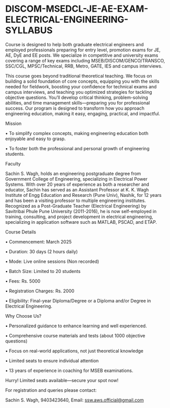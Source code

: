 # DISCOM-MSEDCL-JE-AE-EXAM-ELECTRICAL-ENGINEERING-SYLLABUS
Course is designed to help both graduate electrical engineers and employed professionals preparing for entry level, promotion exams for JE, AE, DyE and EE posts. We specialize in competitive and university exams covering a range of key exams including MSEB/DISCOM/GENCO/TRANSCO, SSC/CGL, MPSC/Technical, RRB, Metro, GATE, IES and campus interviews.

This course goes beyond traditional theoretical teaching. We focus on building a solid foundation of core concepts, equipping you with the skills needed for fieldwork, boosting your confidence for technical exams and campus interviews, and teaching you optimized strategies for tackling objective questions. You’ll develop critical thinking, problem-solving abilities, and time management skills—preparing you for professional success. Our program is designed to transform how you approach engineering education, making it easy, engaging, practical, and impactful.

Mission

•	To simplify complex concepts, making engineering education both enjoyable and easy to grasp.

•	To foster both the professional and personal growth of engineering students.

Faculty

Sachin S. Wagh, holds an engineering postgraduate degree from Government College of Engineering, specializing in Electrical Power Systems. With over 20 years of experience as both a researcher and educator, Sachin has served as an Assistant Professor at K. K. Wagh Institute of Engg Education and Research (Pune Univ), Nashik, for 12 years and has been a visiting professor to multiple engineering institutes. Recognized as a Post-Graduate Teacher (Electrical Engineering) by Savitribai Phule Pune University (2011-2016), he is now self-employed in training, consulting, and project development in electrical engineering, specializing in application software such as MATLAB, PSCAD, and ETAP.

Course Details

•	Commencement: March 2025

• Duration: 30 days (2 hours daily)

•	Mode: Live online sessions (Non recorded)

• Batch Size: Limited to 20 students

•	Fees: Rs. 5000

• Registration Charges: Rs. 2000

•	Eligibility: Final-year Diploma/Degree or a Diploma and/or Degree in Electrical Engineering.

Why Choose Us?

•	Personalized guidance to enhance learning and well experienced.

•	Comprehensive course materials and tests (about 1000 objective questions)

•	Focus on real-world applications, not just theoretical knowledge

•	Limited seats to ensure individual attention

•	13 years of experience in coaching for MSEB examinations.

Hurry! Limited seats available—secure your spot now!

For registration and queries please contact:

Sachin S. Wagh, 9403423640, Email: ssw.aws.official@gmail.com
